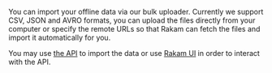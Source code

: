 You can import your offline data via our bulk uploader. Currently we support CSV, JSON and AVRO formats,
you can upload the files directly from your computer or specify the remote URLs so that Rakam can fetch the files and import it automatically for you.

You may use [the API](http://api.rakam.io/#collect-bulk-events) to import the data or use [Rakam UI](http://app.rakam.io/cırrent/settings/import-export/) in order to interact with the API.
